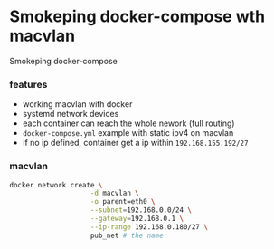 # Smokeping docker-compose wth macvlan

Smokeping docker-compose

### features

- working macvlan with docker
- systemd network devices
- each container can reach the whole nework (full routing)
- `docker-compose.yml` example with static ipv4 on macvlan
- if no ip defined, container get a ip within `192.168.155.192/27`

### macvlan
```bash
docker network create \
                    -d macvlan \
                    -o parent=eth0 \
                    --subnet=192.168.0.0/24 \
                    --gateway=192.168.0.1 \
                    --ip-range 192.168.0.180/27 \
                    pub_net # the name
```
